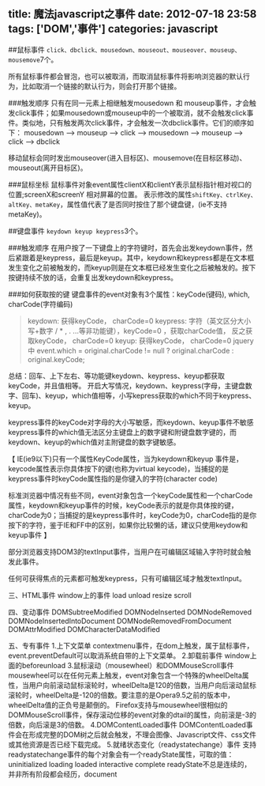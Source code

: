 title: 魔法javascript之事件
date: 2012-07-18 23:58
tags: ['DOM','事件']
categories: javascript
-----------------------------


##鼠标事件
`click、dbclick、mousedown、mouseout、mouseover、mouseup、mousemove`7个。

所有鼠标事件都会冒泡，也可以被取消，而取消鼠标事件将影响浏览器的默认行为，比如取消一个链接的默认行为，则会打开那个链接。

###触发顺序
只有在同一元素上相继触发mousedown 和 mouseup事件，才会触发click事件；如果mousedown或mouseup中的一个被取消，就不会触发click事件。类似地，只有触发两次click事件，才会触发一次dbclick事件。它们的顺序如下：
mousedown --> mouseup --> click -->  mousedown --> mouseup --> click --> dbclick

移动鼠标会同时发出mouseover(进入目标区)、mousemove(在目标区移动)、mouseout(离开目标区)。

###鼠标坐标
鼠标事件对象event属性clientX和clientY表示鼠标指针相对视口的位置;screenX和screenY 相对屏幕的位置。
表示修改的属性`shiftKey、ctrlKey、altKey、metaKey`，属性值代表了是否同时按住了那个键盘键，(ie不支持metaKey)。

##键盘事件
`keydown keyup keypress`3个。

###触发顺序
在用户按了一下键盘上的字符键时，首先会出发keydown事件，然后紧跟着是keypress，最后是keyup。其中，keydown和keypress都是在文本框发生变化之前被触发的，而keyup则是在文本框已经发生变化之后被触发的。按下按键持续不放的话，会重复出发keydown和keypress。

###如何获取按的键
键盘事件的event对象有3个属性：keyCode(键码), which, charCode(字符编码)
 
> keydown: 获得keyCode， charCode=0
> keypress: 字符（英文区分大小写+数字  / * , .  ...等非功能键），keyCode=0 ，获取charCode值， 反之获取keyCode， charCode=0
> keyup: 获得keyCode， charCode=0
> jquery 中 event.which = original.charCode != null ? original.charCode : original.keyCode;


总结：回车、上下左右、等功能键keydown、keypress、keyup都获取keyCode，并且值相等。
开启大写情况，keydown、keypress(字母，主键盘数字、回车)、keyup，which值相等，小写kepress获取的which不同于keypress、keyup。
 
keypress事件的keyCode对字母的大小写敏感，而keydown、keyup事件不敏感
keypress事件的which值无法区分主键盘上的数字键和附键盘数字键的，而keydown、keyup的which值对主附键盘的数字键敏感。

【
IE(ie9以下)只有一个属性KeyCode属性，当为keydown和keyup 事件是，keycode属性表示你具体按下的键(也称为virtual keycode)，当捕捉的是keypress事件时keyCode属性指的是你键入的字符(character code)   
 
标准浏览器中情况有些不同，event对象包含一个keyCode属性和一个charCode属性，keydown和keyup事件的时候，keyCode表示的就是你具体按的键，charCode为0；当捕捉的是keypress事件时，keyCode为0，charCode指的是你按下的字符，鉴于IE和FF中的区别，如果你比较懒的话，建议只使用keydow和keyup事件
】

部分浏览器支持DOM3的textInput事件，当用户在可编辑区域输入字符时就会触发此事件。

任何可获得焦点的元素都可触发keypress，只有可编辑区域才触发textInput。

三、HTML事件
window上的事件  load unload resize scroll 

四、变动事件
DOMSubtreeModified DOMNodeInserted DOMNodeRemoved DOMNodeInsertedIntoDocument DOMNodeRemovedFromDocument 
DOMAttrModified DOMCharacterDataModified  

五、专有事件
1.上下文菜单
     contextmenu事件，在dom上触发，属于鼠标事件，event.preventDefault可以取消系统自带的上下文菜单。
2.卸载前事件
     window上面的beforeunload
3.鼠标滚动（mousewheel）和DOMMouseScroll事件
     mousewheel可以在任何元素上触发，event对象包含一个特殊的wheelDelta属性，当用户向前滚动鼠标滚轮时，wheelDelta是120的倍数，当用户向后滚动鼠标滚轮时，wheelDelta是-120的倍数。要注意的是Opera9.5之前的版本中，wheelDelta值的正负号是颠倒的。
Firefox支持与mousewheel很相似的DOMMouseScroll事件，保存滚动位移的event对象的dtail的属性，向前滚是-3的倍数，向后滚是3的倍数。
4.DOMContentLoaded事件
     DOMContentLoaded事件会在形成完整的DOM树之后就会触发，不理会图像、Javascript文件、css文件或其他资源是否已经下载完成。
5.就绪状态变化（readystatechange）事件
     支持readystatechange事件的每个对象会有一个readyState属性，可取的值：
     uninitialized loading loaded interactive complete 
     readyState不总是连续的，并非所有阶段都会经历，document <link> <script>一般会支持这个事件
6.页面显示（pageshow）和页面隐藏（pagehide）事件
     firefox和opera有一个特性，名叫“往返缓存”，可以在 用户使用浏览器的“后退”和“前进”按钮时加快页面的转换速度。这个缓存中不仅保存着页面数据，还保存了DOM和Javascript的状态；实际上是将整个页面都保存在了内存里。如果页面位于bfcache中，那么再次打开该页面就不会触发load事件。
     是window上触发的事件，event对象有一个persisted属性表示页面是否保存在了bfcache中。

六、移动safari支持的事件
1.方向变化（orientationchange事件）
window上触发的事件，当用户改变了设备的查看方式就会触发orientationchange，window.orientation保存了代表方向的值
2.触摸事件
touchstart touchmove touchend touchcancel 事件
event对象保存了跟踪触摸的属性
touches:表示当前跟踪的触摸操作的TOUCH对象的数组
targetTouchs:特定于事件目标的Touch对象的数组
ChangedTouches：表示自上次触摸以来发生了什么改变的Touch对象的数组
3.手势事件
gesturestart gesturechange gestureend 事件
触摸事件和手势事件之间的关系。当一个手指放在屏幕上时，会出发touchstart事件。如果另一个手指又放在了屏幕上，则会先触发gesturestart事件，随后触发基于该手指的touchstart事件。如果一个或两个手指在屏幕上面滑动，将会触发gesturechange事件。但只要一个手指移开，就会触发gestureend事件，紧接着又会触发基于该手指的touchend事件。

七、事件模拟
DOM中的事件模拟
document.createEvent(type);
type有以下值 ：Events UIEvents MouseEvents MutationEvents HTMLEvents
firefox支持KeyEvents
一般调用init**Event() 完成事件对象的初始化，这些方法前三个参数都是type、bubbles、cancelable。
element.dispatchEvent(模拟的事件对象)可以触发事件。

IE中的事件模拟
document.createEventObject();
然后手动为event对象设置属性，如event.screenX = 100;
element.fireEvent("on"+type,模拟的事件对象)触发事件



